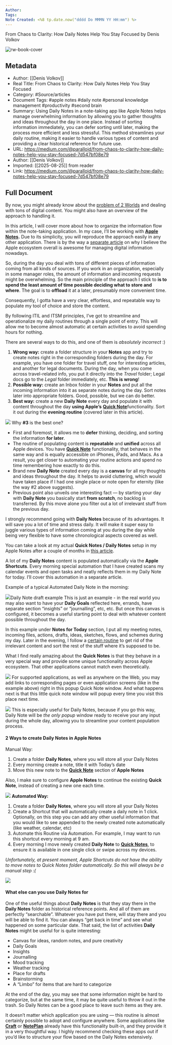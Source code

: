```yaml
---
Author: 
Tags:
Note Created: <%8 tp.date.now("dddd Do MMMN YY HH:mm") %>
---
```

From Chaos to Clarity: How Daily Notes Help You Stay Focused by Denis Volkov

![rw-book-cover](https://miro.medium.com/v2/resize:fit:1200/1*pWsBNcH8SeGUHwT6XhpLeA.png)

## Metadata
- Author: [[Denis Volkov]]
- Real Title: From Chaos to Clarity: How Daily Notes Help You Stay Focused
- Category: #Source/articles
- Document Tags:  #apple notes  #daily note  #personal knowledge management  #productivity  #second brain 
- Summary: Using Daily Notes in a note-taking app like Apple Notes helps manage overwhelming information by allowing you to gather thoughts and ideas throughout the day in one place. Instead of sorting information immediately, you can defer sorting until later, making the process more efficient and less stressful. This method streamlines your daily routine, making it easier to handle various types of content and providing a clear historical reference for future use.
- URL: https://medium.com/@paralloid/from-chaos-to-clarity-how-daily-notes-help-you-stay-focused-7d547bf08e79
- Author: [[Denis Volkov]]
- Imported: [[2025-08-25]] from reader
- Link: https://medium.com/@paralloid/from-chaos-to-clarity-how-daily-notes-help-you-stay-focused-7d547bf08e79

## Full Document
By now, you might already know about the [problem of 2 Worlds](https://medium.com/@paralloid/the-problem-of-two-worlds-d7ab894b6c8c) and dealing with tons of digital content. You might also have an overview of the approach to handling it.

In this article, I will cover more about how to organize the information flow within the note-taking application. In my case, I’ll be working with [**Apple Notes**](https://medium.com/@paralloid/why-apple-notes-is-a-go-to-solution-for-managing-digital-information-9c6610a94259)**.** Due to its simplicity, you will reproduce the approach easily in any other application. There is by the way a [separate article](https://medium.com/@paralloid/why-apple-ecosystem-is-good-for-navigating-in-the-second-world-aa59820b76f5) on why I believe the Apple ecosystem overall is awesome for managing digital information nowadays.

So, during the day you deal with tons of different pieces of information coming from all kinds of sources. If you work in an organization, especially in some manager roles, the amount of information and incoming requests might be overwhelming. So the main principle of the approach I stick to **is to spend the least amount of time possible deciding what to store and where**. The goal is to **offload** it at a later, presumably more convenient time.

Consequently, I gotta have a very clear, effortless, and repeatable way to populate my tool of choice and store the content.

By following ITIL and ITSM principles, I’ve got to streamline and operationalize my daily routines through a single point of entry. This will allow me to become almost automatic at certain activities to avoid spending hours for nothing.

There are several ways to do this, and one of them is *absolutely incorrect* :)

1. **Wrong way:** create a folder structure in your **Notes** app and try to create notes right in the corresponding folders during the day. For example, you have one folder for travel stuff, one for interesting articles, and another for legal documents. During the day, when you come across travel-related info, you put it directly into the *Travel* folder; Legal docs go to the *Legal* folder immediately, etc. **This is wrong**!
2. **Possible way:** create an Inbox folder in your **Notes** and put all the incoming information into it as separate notes during the day. Sort notes later into appropriate folders. Good, possible, but we can do better.
3. **Best way:** create a new **Daily Note** every day and populate it with content throughout the day **using Apple’s** [**Quick Note**](https://www.macrumors.com/how-to/use-quick-notes-mac/)functionality. Sort it out during the **evening routine** (covered later in this article).

![](https://miro.medium.com/v2/resize:fit:700/1*pWsBNcH8SeGUHwT6XhpLeA.png)
Why **#3** is the best one?

* First and foremost, it allows me to **defer** thinking, deciding, and sorting the information **for later**.
* The routine of populating content is **repeatable** and **unified** across all Apple devices. You have [**Quick Note**](https://www.macrumors.com/how-to/use-quick-notes-mac/) functionality, that behaves in the same way and is equally accessible on iPhones, iPads, and Macs. As a result, you get closer to automating your routine actions and spend no time remembering how exactly to do this.
* Brand new **Daily Note** created every day is a **canvas** for all my thoughts and ideas throughout the day. It helps to avoid cluttering, which would have taken place if I had one single place or note open for eternity (like the way #2 above suggests).
* Previous point also unveils one interesting fact — by starting your day with **Daily Note** you basically start **from scratch**, no backlog is transferred. By this move alone you filter out a lot of irrelevant stuff from the previous day.

I strongly recommend going with **Daily Notes** because of its advantages. It will save you a lot of time and stress daily. It will make it super easy to juggle various types of information coming at you during the day while being very flexible to have some chronological aspects covered as well.

You can take a look at my actual **Quick Notes / Daily Notes** setup in my Apple Notes after a couple of months in [this article](https://medium.com/@paralloid/managing-the-digital-information-the-solution-8003cc905d6b).

A lot of my **Daily Notes** content is populated automatically via the **Apple Shortcuts**. Every morning special automation that I have created scans my calendar events and open tasks and neatly reflects them in my Daily Note for today. I’ll cover this automation in a separate article.

Example of a typical Automated Daily Note in the morning:

![](https://miro.medium.com/v2/resize:fit:700/1*ln_m4ZQ1Qvt65xw4-Tzp7g.png)Daily Note draft example 
This is just an example - in the real world you may also want to have your **Daily Goals** reflected here, errands, have separate section “insights” or “journalling”, etc, etc. But once this canvas is configured, it becomes a useful starting point to deal with whatever content possible throughout the day.

In this example under **Notes for Today** section, I put all my meeting notes, incoming files, actions, drafts, ideas, sketches, flows, and schemes during my day. Later in the evening, I follow a [certain routine](https://medium.com/@paralloid/managing-the-digital-information-the-solution-8003cc905d6b) to get rid of the irrelevant content and sort the rest of the stuff where it’s supposed to be.

What I find really amazing about the **Quick Notes** is that they behave in a very special way and provide some unique functionality across Apple ecosystem. That other applications cannot match even theoretically.

![](https://miro.medium.com/v2/resize:fit:700/1*z9izjKtYPokJyF0w5R8oBw.png)
For supported applications, as well as anywhere on the Web, you may add links to corresponding pages or even application screens (like in the example above) right in this popup Quick Note window. And what happens next is that this little quick note window will popup every time you visit this place next time.

![](https://miro.medium.com/v2/resize:fit:700/1*zCnbu2ixxc3Hp07OGC9L9w.png)
This is especially useful for Daily Notes, because if you go this way, Daily Note will be *the only popup* window ready to receive your any input during the whole day, allowing you to streamline your content population process.

#### 2 Ways to create Daily Notes in Apple Notes

Manual Way:

1. Create a folder **Daily Notes**, where you will store all your Daily Notes
2. Every morning create a note, title it with Today’s date
3. Move this new note to the [**Quick Note**](https://www.macrumors.com/how-to/use-quick-notes-mac/) section of **Apple Notes**

Also, I make sure to configure **Apple Notes** to continue the existing **Quick Note**, instead of creating a new one each time.

![](https://miro.medium.com/v2/resize:fit:700/1*hj1ImSV9Qd3JNcGLt7nDug.png)
**Automated Way:**

1. Create a folder **Daily Notes**, where you will store all your Daily Notes
2. Create a Shortcut that will automatically create a daily note in 1 click. Optionally, on this step you can add any other useful information that you would like to see appended to the newly created note automatically (like weather, calendar, etc)
3. Automate this Routine via Automation. For example, I may want to run this shortcut every morning at 9 am.
4. Every morning I move newly created **Daily Note** to [**Quick Notes**](https://www.macrumors.com/how-to/use-quick-notes-mac/), to ensure it is available in one single click or swipe across my devices.

*Unfortunately, at present moment, Apple Shortcuts do not have the ability to move notes to Quick Notes folder automatically. So this will always be a manual step :(*

![](https://miro.medium.com/v2/resize:fit:700/1*nkNdy-6DFXkcWD9gF7RNHQ.png)
#### **What else can you use Daily Notes for**

One of the useful things about **Daily Notes** is that they stay there in the **Daily Notes** folder as historical reference points. And all of them are perfectly “searchable”. Whatever you have put there, will stay there and you will be able to find it. You can always “get back in time” and see what happened on some particular date. That said, the list of activities **Daily Notes** might be useful for is quite interesting:

* Canvas for ideas, random notes, and pure creativity
* Daily Goals
* Insights
* Journalling
* Mood tracking
* Weather tracking
* Place for drafts
* Brainstorming
* A “Limbo” for items that are hard to categorize

At the end of the day, you may see that some information might be hard to categorize, but at the same time, it may be quite useful to throw it out in the trash. So Daily Notes can be a good place to leave such items as they are.

It doesn’t matter which application you are using — this routine is almost certainly possible to adopt and configure anywhere. Some applications like [**Craft**](https://www.craft.do) or [**NotePlan**](https://noteplan.co) already have this functionality built-in, and they provide it in a very thoughtful way. I highly recommend checking these apps out if you’d like to structure your flow based on the Daily Notes extensively.
